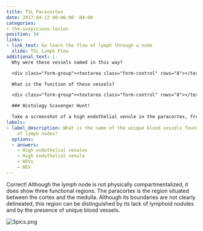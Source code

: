 ```yaml
---
title: TSL Paracortex
date: 2017-04-22 00:06:00 -04:00
categories:
- the-suspicious-lesion
position: 54
links:
- link_text: Go learn the flow of lymph through a node
  slide: TSL Lymph Flow
additional_text: |-
  Why were these vessels named in this way?

  <div class="form-group"><textarea class="form-control" rows="8"></textarea></div>

  What is the function of these vessels?

  <div class="form-group"><textarea class="form-control" rows="8"></textarea></div>

  ### Histology Scavenger Hunt!

  Take a screenshot of a high endothelial venule in the paracortex, from [Slide 42: Lymph Node, H&E](https://medsci.indiana.edu/junqueira/virtual/msci_42_5.html).
labels:
- label_description: What is the name of the unique blood vessels found in the paracortex
    of lymph nodes?
  options:
  - answers:
    - High endothelial venules
    - High endothelial venule
    - HEVs
    - HEV
---
```


Correct! Although the lymph node is not physically compartmentalized, it does show three functional regions. The paracortex is the region situated between the cortex and the medulla. Although its boundaries are not clearly delineated, this region can be distinguished by its lack of lymphoid nodules and by the presence of unique blood vessels.

![3pics.png](/uploads/3pics.png)